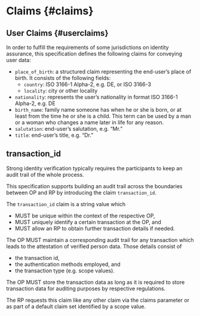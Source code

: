 # Claims {#claims}

## User Claims {#userclaims}

In order to fulfill the requirements of some jurisdictions on identity assurance, this specification defines the following claims for conveying user data:

* `place_of_birth`: a structured claim representing the end-user’s place of birth. It consists of the following fields:
	* `country`: ISO 3166-1 Alpha-2, e.g. DE, or ISO 3166-3
	* `locality`: city or other locality
* `nationality`: represents the user’s nationality in format ISO 3166-1 Alpha-2, e.g. DE
* `birth_name`: family name someone has when he or she is born, or at least from the time he or she is a child. This term can be used by a man or a woman who changes a name later in life for any reason.
* `salutation`: end-user’s salutation, e.g. “Mr.”
* `title`: end-user’s title, e.g. “Dr.”

## transaction_id

Strong identity verification typically requires the participants to keep an audit trail of the whole process. 

This specification supports building an audit trail across the boundaries between OP and RP by introducing the claim `transaction_id`.

The `transaction_id` claim is a string value which 

* MUST be unique within the context of the respective OP, 
* MUST uniquely identify a certain transaction at the OP, and 
* MUST allow an RP to obtain further transaction details if needed.

The OP MUST maintain a corresponding audit trail for any transaction which leads to the attestation of verified person data. Those details consist of 

* the transaction id,
* the authentication methods employed, and
* the transaction type (e.g. scope values).

The OP MUST store the transaction data as long as it is required to store transaction data for auditing purposes by respective regulations. 

The RP requests this claim like any other claim via the claims parameter or as part of a default claim set identified by a scope value. 

    



